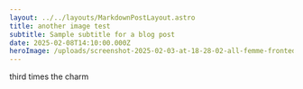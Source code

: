 ```yaml
---
layout: ../../layouts/MarkdownPostLayout.astro
title: another image test
subtitle: Sample subtitle for a blog post
date: 2025-02-08T14:10:00.000Z
heroImage: /uploads/screenshot-2025-02-03-at-18-28-02-all-femme-fronted-allfemmefronted-•-instagram-photos-and-videos.png
---
```

third times the charm
